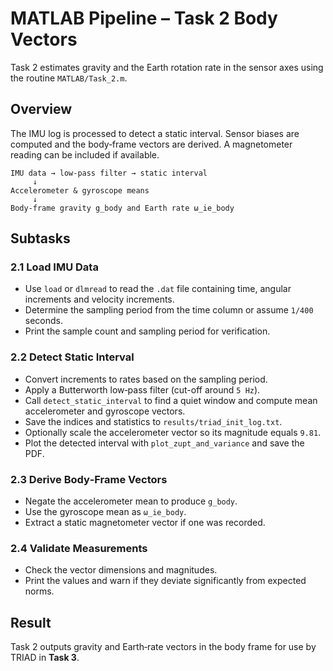 # MATLAB Pipeline – Task 2 Body Vectors

Task 2 estimates gravity and the Earth rotation rate in the sensor axes using the routine `MATLAB/Task_2.m`.

## Overview

The IMU log is processed to detect a static interval.  Sensor biases are computed and the body‑frame vectors are derived.  A magnetometer reading can be included if available.

```text
IMU data → low-pass filter → static interval
     ↓
Accelerometer & gyroscope means
     ↓
Body-frame gravity g_body and Earth rate ω_ie_body
```

## Subtasks

### 2.1 Load IMU Data
- Use `load` or `dlmread` to read the `.dat` file containing time, angular increments and velocity increments.
- Determine the sampling period from the time column or assume `1/400` seconds.
- Print the sample count and sampling period for verification.

### 2.2 Detect Static Interval
- Convert increments to rates based on the sampling period.
- Apply a Butterworth low‑pass filter (cut-off around `5 Hz`).
- Call `detect_static_interval` to find a quiet window and compute mean accelerometer and gyroscope vectors.
- Save the indices and statistics to `results/triad_init_log.txt`.
- Optionally scale the accelerometer vector so its magnitude equals `9.81`.
- Plot the detected interval with `plot_zupt_and_variance` and save the PDF.

### 2.3 Derive Body‑Frame Vectors
- Negate the accelerometer mean to produce `g_body`.
- Use the gyroscope mean as `ω_ie_body`.
- Extract a static magnetometer vector if one was recorded.

### 2.4 Validate Measurements
- Check the vector dimensions and magnitudes.
- Print the values and warn if they deviate significantly from expected norms.

## Result

Task 2 outputs gravity and Earth‑rate vectors in the body frame for use by TRIAD in **Task 3**.
